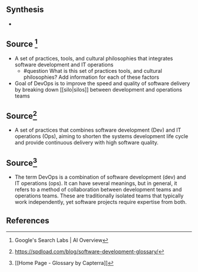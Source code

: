 ## Synthesis
- 
## Source [^1]
- A set of practices, tools, and cultural philosophies that integrates software development and IT operations
	- #question What is this set of practices tools, and cultural philosophies? Add information for each of these factors
- Goal of DevOps is to improve the speed and quality of software delivery by breaking down [[silo|silos]] between development and operations teams

## Source[^2]
- A set of practices that combines software development (Dev) and IT operations (Ops), aiming to shorten the systems development life cycle and provide continuous delivery with high software quality.
## Source[^3]
- The term DevOps is a combination of software development (dev) and IT operations (ops). It can have several meanings, but in general, it refers to a method of collaboration between development teams and operations teams. These are traditionally isolated teams that typically work independently, yet software projects require expertise from both.

## References

[^1]: Google's Search Labs | AI Overview
[^2]: https://spdload.com/blog/software-development-glossary/
[^3]: [[Home Page - Glossary by Capterra]]
